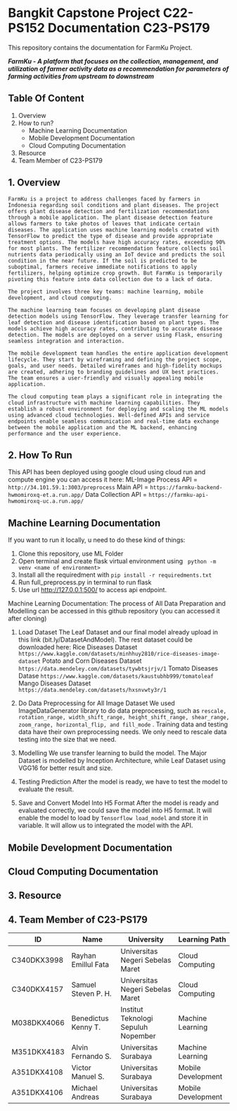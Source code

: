 
# Bangkit Capstone Project C22-PS152 Documentation C23-PS179

This repository contains the documentation for FarmKu Project.


**_FarmKu - A platform that focuses on the collection, management, and utilization of farmer activity data as a recommendation for parameters of farming activities from upstream to downstream_**

## Table Of Content
1. Overview
2. How to run?
    - Machine Learning Documentation
    - Mobile Development Documentation
    - Cloud Computing Documentation
3. Resource
4. Team Member of C23-PS179

## 1. Overview
    FarmKu is a project to address challenges faced by farmers in Indonesia regarding soil conditions and plant diseases. The project offers plant disease detection and fertilization recommendations through a mobile application. The plant disease detection feature allows farmers to take photos of leaves that indicate certain diseases. The application uses machine learning models created with TensorFlow to predict the type of disease and provide appropriate treatment options. The models have high accuracy rates, exceeding 90% for most plants. The fertilizer recommendation feature collects soil nutrients data periodically using an IoT device and predicts the soil condition in the near future. If the soil is predicted to be suboptimal, farmers receive immediate notifications to apply fertilizers, helping optimize crop growth. But FarmKu is temporarily pivoting this feature into data collection due to a lack of data.

    The project involves three key teams: machine learning, mobile development, and cloud computing.

    The machine learning team focuses on developing plant disease detection models using TensorFlow. They leverage transfer learning for leaf detection and disease identification based on plant types. The models achieve high accuracy rates, contributing to accurate disease detection. The models are deployed on a server using Flask, ensuring seamless integration and interaction.

    The mobile development team handles the entire application development lifecycle. They start by wireframing and defining the project scope, goals, and user needs. Detailed wireframes and high-fidelity mockups are created, adhering to branding guidelines and UX best practices. The team ensures a user-friendly and visually appealing mobile application.

    The cloud computing team plays a significant role in integrating the cloud infrastructure with machine learning capabilities. They establish a robust environment for deploying and scaling the ML models using advanced cloud technologies. Well-defined APIs and service endpoints enable seamless communication and real-time data exchange between the mobile application and the ML backend, enhancing performance and the user experience.

## 2. How To Run
This API has been deployed using google cloud using cloud run and compute engine you can access it here:
    ML-Image Process API = ```http://34.101.59.1:3003/preprocess```
	Main API = ```https://farmku-backend-hwmomiroxq-et.a.run.app/``` 
	Data Collection API = ```https://farmku-api-hwmomiroxq-uc.a.run.app/```

## Machine Learning Documentation
If you want to run it locally, u need to do these kind of things:
1. Clone this repository, use ML Folder
2. Open terminal and create flask virtual environment using ``` python -m venv <name of environment>```
3. Install all the requiredment with  ``` pip install -r requiredments.txt ``` 
4. Run full_preprocess.py in terminal to run flask
5. Use url http://127.0.0.1:500/ to access api endpoint.

Machine Learning Documentation:
The process of All Data Preparation and Modelling can be accessed in this github repository (you can accessed it after cloning)

1. Load Dataset
The Leaf Dataset and our final model already upload in this link (bit.ly/DatasetAndModel).
The rest dataset could be downloaded here:
Rice Diseases Dataset ``` https://www.kaggle.com/datasets/minhhuy2810/rice-diseases-image-dataset ``` 
Potato and Corn Diseases Dataset ``` https://data.mendeley.com/datasets/tywbtsjrjv/1 ``` 
Tomato Diseases Datase ``` https://www.kaggle.com/datasets/kaustubhb999/tomatoleaf ``` 
Mango Diseases Dataset ``` https://data.mendeley.com/datasets/hxsnvwty3r/1 ``` 

2. Do Data Preprocessing for All Image Dataset
We used ImageDataGenerator library to do data preprocessing, such as  ``` rescale, rotation_range, width_shift_range, height_shift_range, shear_range, zoom_range, horizontal_flip, and fill_mode ``` . Training data and testing data have their own preprocessing needs. We only need to rescale data testing into the size that we need.

3. Modelling
We use transfer learning to build the model. The Major Dataset is modelled by Inception Architecture, while Leaf Dataset using VGG16 for better result and size.

4. Testing Prediction
After the model is ready, we have to test the model to evaluate the result.

5. Save and Convert Model Into H5 Format
After the model is ready and evaluated correctly, we could save the model into H5 format. It will enable the model to load by  ``` Tensorflow load_model ```  and store it in variable. It will allow us to integrated the model with the API.

## Mobile Development Documentation

## Cloud Computing Documentation

## 3. Resource
## 4. Team Member of C23-PS179
| ID | Name | University | Learning Path |
| ------ | ------ | ------ | ------ |
| C340DKX3998 | Rayhan Emillul Fata | Universitas Negeri Sebelas Maret | Cloud Computing 
| C340DKX4157 | Samuel Steven P. H. | Universitas Negeri Sebelas Maret | Cloud Computing
| M038DKX4066 | Benedictus Kenny T. | Institut Teknologi Sepuluh Nopember | Machine Learning
| M351DKX4183 | Alvin Fernando S. | Universitas Surabaya | Machine Learning | 
| A351DKX4108 | Victor Manuel S. | Universitas Surabaya | Mobile Development |
| A351DKX4106 | Michael Andreas | Universitas Surabaya | Mobile Development |
